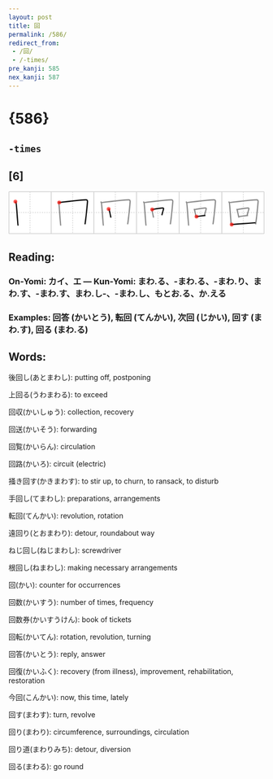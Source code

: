 ```yaml
---
layout: post
title: 回
permalink: /586/
redirect_from:
 - /回/
 - /-times/
pre_kanji: 585
nex_kanji: 587
---
```


# {586}

## `-times`

## [6]

<div class="stroke"><img src="../images/E59B9E.png" /></div>

## Reading:

### On-Yomi: カイ、エ &mdash; Kun-Yomi: まわ.る、-まわ.る、-まわ.り、まわ.す、-まわ.す、まわ.し-、-まわ.し、もとお.る、か.える

### Examples: 回答 (かいとう), 転回 (てんかい), 次回 (じかい), 回す (まわ.す), 回る (まわ.る)

## Words:

後回し(あとまわし): putting off, postponing

上回る(うわまわる): to exceed

回収(かいしゅう): collection, recovery

回送(かいそう): forwarding

回覧(かいらん): circulation

回路(かいろ): circuit (electric)

掻き回す(かきまわす): to stir up, to churn, to ransack, to disturb

手回し(てまわし): preparations, arrangements

転回(てんかい): revolution, rotation

遠回り(とおまわり): detour, roundabout way

ねじ回し(ねじまわし): screwdriver

根回し(ねまわし): making necessary arrangements

回(かい): counter for occurrences

回数(かいすう): number of times, frequency

回数券(かいすうけん): book of tickets

回転(かいてん): rotation, revolution, turning

回答(かいとう): reply, answer

回復(かいふく): recovery (from illness), improvement, rehabilitation, restoration

今回(こんかい): now, this time, lately

回す(まわす): turn, revolve

回り(まわり): circumference, surroundings, circulation

回り道(まわりみち): detour, diversion

回る(まわる): go round
